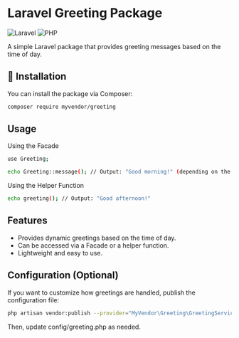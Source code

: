 # Laravel Greeting Package

![Laravel](https://img.shields.io/badge/Laravel-8%2B-orange.svg) ![PHP](https://img.shields.io/badge/PHP-7.4%2B-blue.svg)

A simple Laravel package that provides greeting messages based on the time of day.

## 🚀 Installation

You can install the package via Composer:

```sh
composer require myvendor/greeting
```

## Usage
Using the Facade

```sh
use Greeting;

echo Greeting::message(); // Output: "Good morning!" (depending on the time)
```

Using the Helper Function

```sh
echo greeting(); // Output: "Good afternoon!"
```

## Features
* Provides dynamic greetings based on the time of day.
* Can be accessed via a Facade or a helper function.
* Lightweight and easy to use.

## Configuration (Optional)
If you want to customize how greetings are handled, publish the configuration file:
 ```sh
php artisan vendor:publish --provider="MyVendor\Greeting\GreetingServiceProvider"
```
Then, update config/greeting.php as needed.